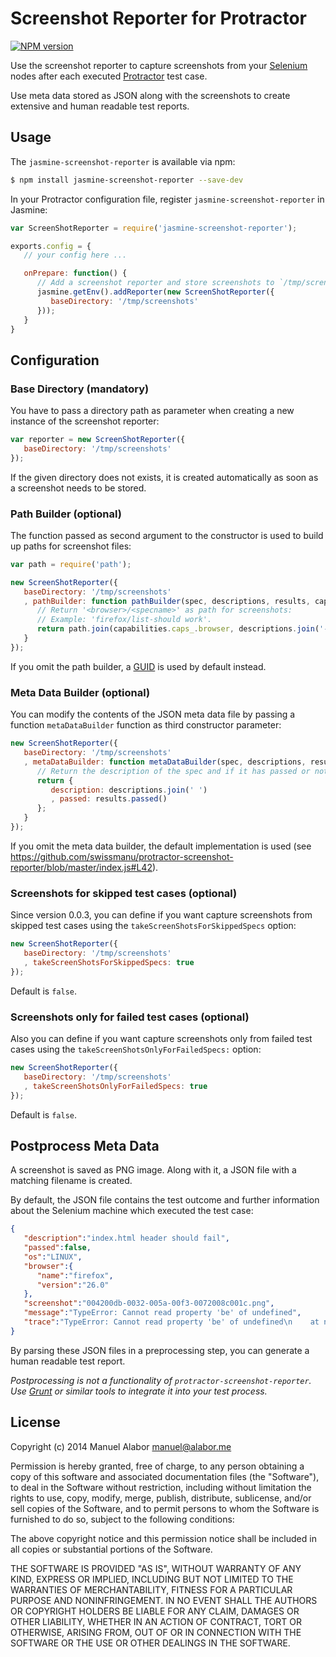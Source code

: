 # Screenshot Reporter for Protractor
[![NPM version](https://badge.fury.io/js/protractor-screenshot-reporter.png)](http://badge.fury.io/js/protractor-screenshot-reporter)

Use the screenshot reporter to capture screenshots from your [Selenium](http://docs.seleniumhq.org/) nodes after each executed [Protractor](https://github.com/angular/protractor) test case.

Use meta data stored as JSON along with the screenshots to create extensive and human readable test reports.


## Usage
The `jasmine-screenshot-reporter` is available via npm:

```bash
$ npm install jasmine-screenshot-reporter --save-dev
```

In your Protractor configuration file, register `jasmine-screenshot-reporter` in Jasmine:

```javascript
var ScreenShotReporter = require('jasmine-screenshot-reporter');

exports.config = {
   // your config here ...

   onPrepare: function() {
      // Add a screenshot reporter and store screenshots to `/tmp/screnshots`:
      jasmine.getEnv().addReporter(new ScreenShotReporter({
         baseDirectory: '/tmp/screenshots'
      }));
   }
}
```

## Configuration
### Base Directory (mandatory)
You have to pass a directory path as parameter when creating a new instance of
the screenshot reporter:

```javascript
var reporter = new ScreenShotReporter({
   baseDirectory: '/tmp/screenshots'
});
```

If the given directory does not exists, it is created automatically as soon as a screenshot needs to be stored.

### Path Builder (optional)
The function passed as second argument to the constructor is used to build up paths for screenshot files:

```javascript
var path = require('path');

new ScreenShotReporter({
   baseDirectory: '/tmp/screenshots'
   , pathBuilder: function pathBuilder(spec, descriptions, results, capabilities) {
      // Return '<browser>/<specname>' as path for screenshots:
      // Example: 'firefox/list-should work'.
      return path.join(capabilities.caps_.browser, descriptions.join('-'));
   }
});
```
If you omit the path builder, a [GUID](http://de.wikipedia.org/wiki/Globally_Unique_Identifier) is used by default instead.


### Meta Data Builder (optional)
You can modify the contents of the JSON meta data file by passing a function `metaDataBuilder` function as third constructor parameter:

```javascript
new ScreenShotReporter({
   baseDirectory: '/tmp/screenshots'
   , metaDataBuilder: function metaDataBuilder(spec, descriptions, results, capabilities) {
      // Return the description of the spec and if it has passed or not:
      return {
         description: descriptions.join(' ')
         , passed: results.passed()
      };
   }
});
```

If you omit the meta data builder, the default implementation is used (see https://github.com/swissmanu/protractor-screenshot-reporter/blob/master/index.js#L42).

### Screenshots for skipped test cases (optional)
Since version 0.0.3, you can define if you want capture screenshots from skipped test cases using the `takeScreenShotsForSkippedSpecs` option:

```javascript
new ScreenShotReporter({
   baseDirectory: '/tmp/screenshots'
   , takeScreenShotsForSkippedSpecs: true
});
```

Default is `false`.

### Screenshots only for failed test cases (optional)
Also you can define if you want capture screenshots only from failed test cases using the `takeScreenShotsOnlyForFailedSpecs:` option:

```javascript
new ScreenShotReporter({
   baseDirectory: '/tmp/screenshots'
   , takeScreenShotsOnlyForFailedSpecs: true
});
```

Default is `false`.

## Postprocess Meta Data
A screenshot is saved as PNG image. Along with it, a JSON file with a matching filename is created.

By default, the JSON file contains the test outcome and further information about the Selenium machine which executed the test case:

```json
{
   "description":"index.html header should fail",
   "passed":false,
   "os":"LINUX",
   "browser":{
      "name":"firefox",
      "version":"26.0"
   },
   "screenshot":"004200db-0032-005a-00f3-0072008c001c.png",
   "message":"TypeError: Cannot read property 'be' of undefined",
   "trace":"TypeError: Cannot read property 'be' of undefined\n    at null.<anonymous> etc."
}
```
By parsing these JSON files in a preprocessing step, you can generate a human readable test report.

*Postprocessing is not a functionality of `protractor-screenshot-reporter`. Use [Grunt](http://gruntjs.com) or similar tools to integrate it into your test process.*


## License
Copyright (c) 2014 Manuel Alabor <manuel@alabor.me>

Permission is hereby granted, free of charge, to any person obtaining a copy of this software and associated documentation files (the "Software"), to deal in the Software without restriction, including without limitation the rights to use, copy, modify, merge, publish, distribute, sublicense, and/or sell copies of the Software, and to permit persons to whom the Software is furnished to do so, subject to the following conditions:

The above copyright notice and this permission notice shall be included in all copies or substantial portions of the Software.

THE SOFTWARE IS PROVIDED "AS IS", WITHOUT WARRANTY OF ANY KIND, EXPRESS OR IMPLIED, INCLUDING BUT NOT LIMITED TO THE WARRANTIES OF MERCHANTABILITY, FITNESS FOR A PARTICULAR PURPOSE AND NONINFRINGEMENT. IN NO EVENT SHALL THE AUTHORS OR COPYRIGHT HOLDERS BE LIABLE FOR ANY CLAIM, DAMAGES OR OTHER LIABILITY, WHETHER IN AN ACTION OF CONTRACT, TORT OR OTHERWISE, ARISING FROM, OUT OF OR IN CONNECTION WITH THE SOFTWARE OR THE USE OR OTHER DEALINGS IN THE SOFTWARE.
